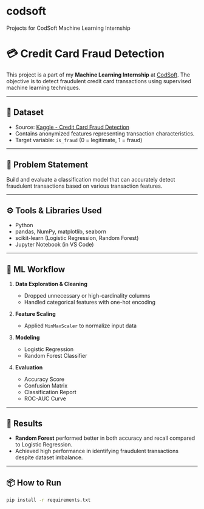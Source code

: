 # codsoft
Projects for CodSoft Machine Learning Internship
# 💳 Credit Card Fraud Detection
This project is a part of my **Machine Learning Internship** at [CodSoft](https://www.codsoft.in). The objective is to detect fraudulent credit card transactions using supervised machine learning techniques.

---

## 📁 Dataset
- Source: [Kaggle - Credit Card Fraud Detection](https://www.kaggle.com/datasets/kartik2112/fraud-detection)
- Contains anonymized features representing transaction characteristics.
- Target variable: `is_fraud` (0 = legitimate, 1 = fraud)

---

## 📌 Problem Statement
Build and evaluate a classification model that can accurately detect fraudulent transactions based on various transaction features.

---

## ⚙️ Tools & Libraries Used
- Python
- pandas, NumPy, matplotlib, seaborn
- scikit-learn (Logistic Regression, Random Forest)
- Jupyter Notebook (in VS Code)

---

## 🧪 ML Workflow
1. **Data Exploration & Cleaning**
   - Dropped unnecessary or high-cardinality columns
   - Handled categorical features with one-hot encoding

2. **Feature Scaling**
   - Applied `MinMaxScaler` to normalize input data

3. **Modeling**
   - Logistic Regression
   - Random Forest Classifier

4. **Evaluation**
   - Accuracy Score
   - Confusion Matrix
   - Classification Report
   - ROC-AUC Curve

---

## 🎯 Results
- **Random Forest** performed better in both accuracy and recall compared to Logistic Regression.
- Achieved high performance in identifying fraudulent transactions despite dataset imbalance.

---

## 📦 How to Run
```bash
pip install -r requirements.txt

